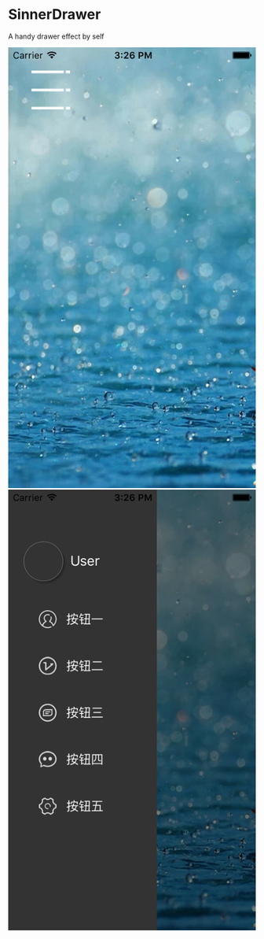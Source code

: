 SinnerDrawer
====
A handy drawer effect by self

![](https://raw.githubusercontent.com/sinneryun/SinnerDrawer/master/Simulator%201.png)
![](https://raw.githubusercontent.com/sinneryun/SinnerDrawer/master/Simulator%202.png)
